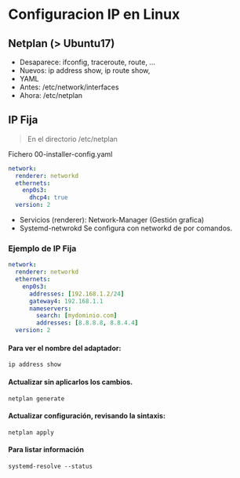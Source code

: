 # Configuracion IP en Linux

## Netplan (> Ubuntu17)

- Desaparece: ifconfig, traceroute, route, ...
- Nuevos: ip address show, ip route show,
- YAML
- Antes: /etc/network/interfaces
- Ahora: /etc/netplan

## IP Fija

> En el directorio /etc/netplan

Fichero 00-installer-config.yaml

```yaml
network:
  renderer: networkd
  ethernets:
    enp0s3:
      dhcp4: true
  version: 2
```

* Servicios (renderer): Network-Manager (Gestión grafica)
* Systemd-netwrokd Se configura con networkd de por comandos.

### Ejemplo de IP Fija

```yaml
network:
  renderer: networkd
  ethernets:
    enp0s3:
      addresses: [192.168.1.2/24]
      gateway4: 192.168.1.1
      nameservers:
        search: [mydominio.com]
        addresses: [8.8.8.8, 8.8.4.4]
  version: 2
```

#### Para ver el nombre del adaptador:

```linux
ip address show
```

#### Actualizar sin aplicarlos los cambios.

```linux
netplan generate
```

#### Actualizar configuración, revisando la sintaxis:

```linux
netplan apply
```

#### Para listar información

```linux
systemd-resolve --status
```
